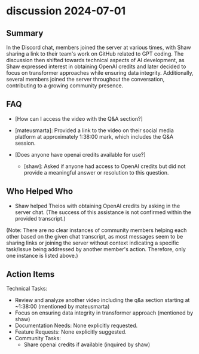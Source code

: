 # discussion 2024-07-01

## Summary
 In the Discord chat, members joined the server at various times, with Shaw sharing a link to their team's work on GitHub related to GPT coding. The discussion then shifted towards technical aspects of AI development, as Shaw expressed interest in obtaining OpenAI credits and later decided to focus on transformer approaches while ensuring data integrity. Additionally, several members joined the server throughout the conversation, contributing to a growing community presence.

## FAQ
 - [How can I access the video with the Q&A section?]
  - [mateusmarta]: Provided a link to the video on their social media platform at approximately 1:38:00 mark, which includes the Q&A session.

- [Does anyone have openai credits available for use?]
  - [shaw]: Asked if anyone had access to OpenAI credits but did not provide a meaningful answer or resolution to this question.

## Who Helped Who
 - Shaw helped Theios with obtaining OpenAI credits by asking in the server chat. (The success of this assistance is not confirmed within the provided transcript.)

(Note: There are no clear instances of community members helping each other based on the given chat transcript, as most messages seem to be sharing links or joining the server without context indicating a specific task/issue being addressed by another member's action. Therefore, only one instance is listed above.)

## Action Items
 Technical Tasks:
  - Review and analyze another video including the q&a section starting at ~1:38:00 (mentioned by mateusmarta)
  - Focus on ensuring data integrity in transformer approach (mentioned by shaw)
- Documentation Needs: None explicitly requested.
- Feature Requests: None explicitly suggested.
- Community Tasks:
  - Share openai credits if available (inquired by shaw)

